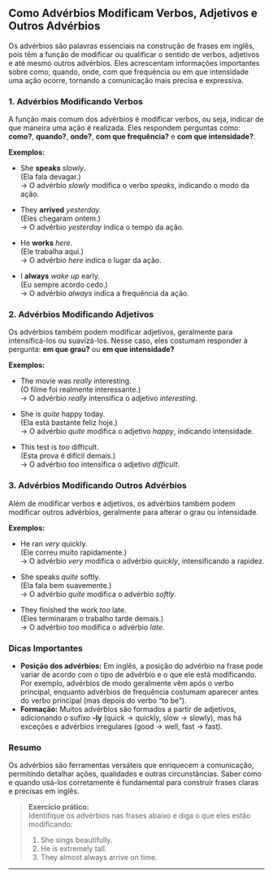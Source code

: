
## Como Advérbios Modificam Verbos, Adjetivos e Outros Advérbios

Os advérbios são palavras essenciais na construção de frases em inglês, pois têm a função de modificar ou qualificar o sentido de verbos, adjetivos e até mesmo outros advérbios. Eles acrescentam informações importantes sobre como, quando, onde, com que frequência ou em que intensidade uma ação ocorre, tornando a comunicação mais precisa e expressiva.

### 1. Advérbios Modificando Verbos

A função mais comum dos advérbios é modificar verbos, ou seja, indicar de que maneira uma ação é realizada. Eles respondem perguntas como: **como?**, **quando?**, **onde?**, **com que frequência?** e **com que intensidade?**.

**Exemplos:**

- She **speaks** _slowly_.  
  (Ela fala devagar.)  
  → O advérbio _slowly_ modifica o verbo _speaks_, indicando o modo da ação.

- They **arrived** _yesterday_.  
  (Eles chegaram ontem.)  
  → O advérbio _yesterday_ indica o tempo da ação.

- He **works** _here_.  
  (Ele trabalha aqui.)  
  → O advérbio _here_ indica o lugar da ação.

- I **always** _wake up_ early.  
  (Eu sempre acordo cedo.)  
  → O advérbio _always_ indica a frequência da ação.

### 2. Advérbios Modificando Adjetivos

Os advérbios também podem modificar adjetivos, geralmente para intensificá-los ou suavizá-los. Nesse caso, eles costumam responder à pergunta: **em que grau?** ou **em que intensidade?**

**Exemplos:**

- The movie was _really_ interesting.  
  (O filme foi realmente interessante.)  
  → O advérbio _really_ intensifica o adjetivo _interesting_.

- She is _quite_ happy today.  
  (Ela está bastante feliz hoje.)  
  → O advérbio _quite_ modifica o adjetivo _happy_, indicando intensidade.

- This test is _too_ difficult.  
  (Esta prova é difícil demais.)  
  → O advérbio _too_ intensifica o adjetivo _difficult_.

### 3. Advérbios Modificando Outros Advérbios

Além de modificar verbos e adjetivos, os advérbios também podem modificar outros advérbios, geralmente para alterar o grau ou intensidade.

**Exemplos:**

- He ran _very_ quickly.  
  (Ele correu muito rapidamente.)  
  → O advérbio _very_ modifica o advérbio _quickly_, intensificando a rapidez.

- She speaks _quite_ softly.  
  (Ela fala bem suavemente.)  
  → O advérbio _quite_ modifica o advérbio _softly_.

- They finished the work _too_ late.  
  (Eles terminaram o trabalho tarde demais.)  
  → O advérbio _too_ modifica o advérbio _late_.

### Dicas Importantes

- **Posição dos advérbios:** Em inglês, a posição do advérbio na frase pode variar de acordo com o tipo de advérbio e o que ele está modificando. Por exemplo, advérbios de modo geralmente vêm após o verbo principal, enquanto advérbios de frequência costumam aparecer antes do verbo principal (mas depois do verbo “to be”).
- **Formação:** Muitos advérbios são formados a partir de adjetivos, adicionando o sufixo **-ly** (quick → quickly, slow → slowly), mas há exceções e advérbios irregulares (good → well, fast → fast).

### Resumo

Os advérbios são ferramentas versáteis que enriquecem a comunicação, permitindo detalhar ações, qualidades e outras circunstâncias. Saber como e quando usá-los corretamente é fundamental para construir frases claras e precisas em inglês.

> **Exercício prático:**  
> Identifique os advérbios nas frases abaixo e diga o que eles estão modificando:
> 1. She sings beautifully.
> 2. He is extremely tall.
> 3. They almost always arrive on time.

---
```